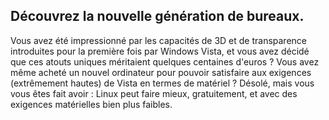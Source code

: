 <?php require("../../entete.php"); ?> <?php require("../../base.php"); ?> <?php require("../../fonctions.php"); ?>

<div id="corps">

<h2>Découvrez la nouvelle génération de bureaux.</h2>

Vous avez été impressionné par les capacités de 3D et de transparence 
introduites pour la première fois par Windows Vista, et vous avez décidé 
que ces atouts uniques méritaient quelques centaines d'euros ? Vous avez 
même acheté un nouvel ordinateur pour pouvoir satisfaire aux exigences 
(extrêmement hautes) de Vista en termes de matériel ? Désolé, mais vous 
vous êtes fait avoir : Linux peut faire mieux, gratuitement, et avec des 
exigences matérielles bien plus faibles.

<? all_video_ids_from_file ();?>

</div>


